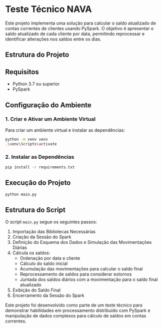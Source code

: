 # Teste Técnico NAVA

Este projeto implementa uma solução para calcular o saldo atualizado de contas correntes de clientes usando PySpark. O objetivo é apresentar o saldo atualizado de cada cliente por data, permitindo reprocessar e identificar alterações nos saldos entre os dias.

## Estrutura do Projeto


## Requisitos

- Python 3.7 ou superior
- PySpark

## Configuração do Ambiente

### 1. Criar e Ativar um Ambiente Virtual

Para criar um ambiente virtual e instalar as dependências:

```sh
python -m venv venv
.\venv\Scripts\activate
```
### 2. Instalar as Dependências
```sh
pip install -r requirements.txt
```

## Execução do Projeto
```sh
python main.py
```

## Estrutura do Script

O script `main.py` segue os seguintes passos:
1. Importação das Bibliotecas Necessárias
2. Criação da Sessão do Spark
3. Definição do Esquema dos Dados e Simulação das Movimentações Diárias
4. Cálcula os saldos:
    - Ordenação por data e cliente
    - Cálculo do saldo inicial
    - Acumulação das movimentações para calcular o saldo final
    - Reprocessamento de saldos para considerar estornos
    - Juntada dos saldos diários com a movimentação para o saldo final atualizado
5. Exibição do Saldo Final
6. Encerramento da Sessão do Spark

Este projeto foi desenvolvido como parte de um teste técnico para demonstrar habilidades em processamento distribuído com PySpark e manipulação de dados complexos para cálculo de saldos em contas correntes.
